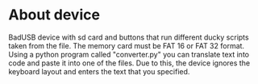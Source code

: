 About device
=====================
BadUSB device with sd card and buttons that run different ducky scripts taken from the file. The memory card must be FAT 16 or FAT 32 format.
Using a python program called "converter.py" you can translate text into code and paste it into one of the files. Due to this, the device ignores the keyboard layout and enters the text that you specified.
